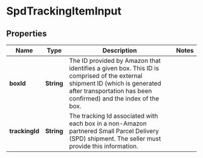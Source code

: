 # SpdTrackingItemInput

## Properties
Name | Type | Description | Notes
------------ | ------------- | ------------- | -------------
**boxId** | **String** | The ID provided by Amazon that identifies a given box. This ID is comprised of the external shipment ID (which is generated after transportation has been confirmed) and the index of the box. | 
**trackingId** | **String** | The tracking Id associated with each box in a non-Amazon partnered Small Parcel Delivery (SPD) shipment. The seller must provide this information. | 

